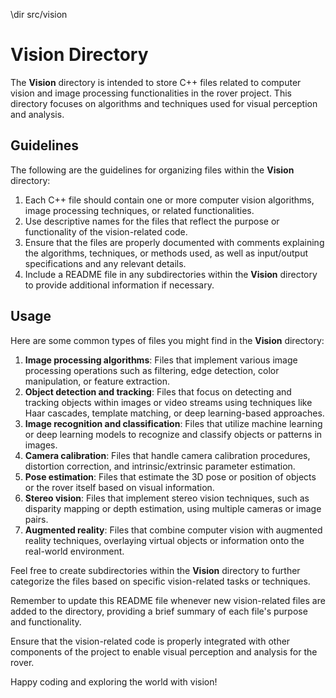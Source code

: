 \dir src/vision

# Vision Directory

The **Vision** directory is intended to store C++ files related to computer vision and image processing functionalities in the rover project. This directory focuses on algorithms and techniques used for visual perception and analysis.

## Guidelines

The following are the guidelines for organizing files within the **Vision** directory:

1. Each C++ file should contain one or more computer vision algorithms, image processing techniques, or related functionalities.
2. Use descriptive names for the files that reflect the purpose or functionality of the vision-related code.
3. Ensure that the files are properly documented with comments explaining the algorithms, techniques, or methods used, as well as input/output specifications and any relevant details.
4. Include a README file in any subdirectories within the **Vision** directory to provide additional information if necessary.

## Usage

Here are some common types of files you might find in the **Vision** directory:

1. **Image processing algorithms**: Files that implement various image processing operations such as filtering, edge detection, color manipulation, or feature extraction.
2. **Object detection and tracking**: Files that focus on detecting and tracking objects within images or video streams using techniques like Haar cascades, template matching, or deep learning-based approaches.
3. **Image recognition and classification**: Files that utilize machine learning or deep learning models to recognize and classify objects or patterns in images.
4. **Camera calibration**: Files that handle camera calibration procedures, distortion correction, and intrinsic/extrinsic parameter estimation.
5. **Pose estimation**: Files that estimate the 3D pose or position of objects or the rover itself based on visual information.
6. **Stereo vision**: Files that implement stereo vision techniques, such as disparity mapping or depth estimation, using multiple cameras or image pairs.
7. **Augmented reality**: Files that combine computer vision with augmented reality techniques, overlaying virtual objects or information onto the real-world environment.

Feel free to create subdirectories within the **Vision** directory to further categorize the files based on specific vision-related tasks or techniques.

Remember to update this README file whenever new vision-related files are added to the directory, providing a brief summary of each file's purpose and functionality.

Ensure that the vision-related code is properly integrated with other components of the project to enable visual perception and analysis for the rover.

Happy coding and exploring the world with vision!